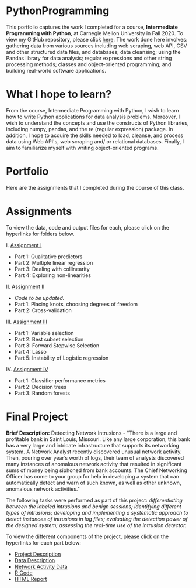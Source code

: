 # PythonProgramming

This portfolio captures the work I completed for a course, **Intermediate Programming with Python**, at Carnegie Mellon University in Fall 2020. To view my GitHub repository, please click [here](https://github.com/mhmirza/PythonProgramming). The work done here involves: gathering data from various sources including web scraping, web API, CSV and other structured data files, and databases; data cleansing; using the Pandas library for data analysis; regular expressions and other string processing methods; classes and object-oriented programming; and building real-world software applications.

# What I hope to learn?

From the course, Intermediate Programming with Python, I wish to learn how to write Python applications for data analysis problems. Moreover, I wish to understand the concepts and use the constructs of Python libraries, including numpy, pandas, and the re (regular expression) package. In addition, I hope to acquire the skills needed to load, cleanse, and process data using Web API's, web scraping and/ or relational databases. Finally, I aim to familiarize myself with writing object-oriented programs.

# Portfolio

Here are the assignments that I completed during the course of this class. 

# Assignments

To view the data, code and output files for each, please click on the hyperlinks for folders below. 

I. [Assignment I]()

* Part 1: Qualitative predictors
* Part 2: Multiple linear regression
* Part 3: Dealing with collinearity
* Part 4: Exploring non-linearities

II. [Assignment II]()

* _Code to be updated._
* Part 1: Placing knots, choosing degrees of freedom
* Part 2: Cross-validation

III. [Assignment III]()

* Part 1: Variable selection
* Part 2: Best subset selection
* Part 3: Forward Stepwise Selection
* Part 4: Lasso
* Part 5: Instability of Logistic regression

IV. [Assignment IV]()

* Part 1: Classifier performance metrics
* Part 2: Decision trees
* Part 3: Random forests

# Final Project

**Brief Description:** Detecting Network Intrusions - "There is a large and profitable bank in Saint Louis, Missouri. Like any large corporation, this bank has a very large and intricate infrastructure that supports its networking system. A Network Analyst recently discovered unusual network activity. Then, pouring over year’s worth of logs, their team of analysts discovered many instances of anomalous network activity that resulted in significant sums of money being siphoned from bank accounts.  The Chief Networking Officer has come to your group for help in developing a system that can automatically detect and warn of such known, as well as other unknown, anomalous network activities."

The following tasks were performed as part of this project: _differentiating between the labeled intrusions and benign sessions; identifying different types of intrusions; developing and implementing a systematic approach to detect instances of intrusions in log files; evaluating the detection power of the designed system; assessing the real-time use of the intrusion detector._

To view the different components of the project, please click on the hyperlinks for each part below:

* [Project Description]()
* [Data Description]()
* [Network Activity Data]()
* [R Code]() 
* [HTML Report]()
